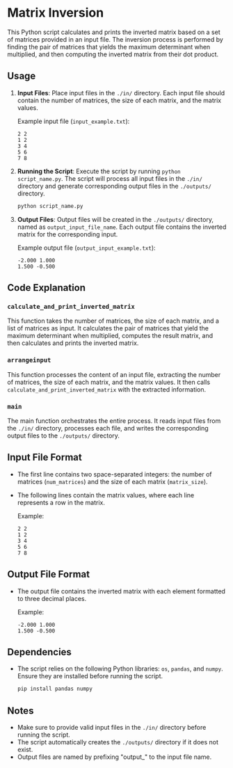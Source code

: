 # Matrix Inversion

This Python script calculates and prints the inverted matrix based on a set of matrices provided in an input file. The inversion process is performed by finding the pair of matrices that yields the maximum determinant when multiplied, and then computing the inverted matrix from their dot product.

## Usage

1. **Input Files**: Place input files in the `./in/` directory. Each input file should contain the number of matrices, the size of each matrix, and the matrix values.

   Example input file (`input_example.txt`):
   ```
   2 2
   1 2
   3 4
   5 6
   7 8
   ```

2. **Running the Script**: Execute the script by running `python script_name.py`. The script will process all input files in the `./in/` directory and generate corresponding output files in the `./outputs/` directory.

   ```bash
   python script_name.py
   ```

3. **Output Files**: Output files will be created in the `./outputs/` directory, named as `output_input_file_name`. Each output file contains the inverted matrix for the corresponding input.

   Example output file (`output_input_example.txt`):
   ```
   -2.000 1.000
   1.500 -0.500
   ```

## Code Explanation

### `calculate_and_print_inverted_matrix`

This function takes the number of matrices, the size of each matrix, and a list of matrices as input. It calculates the pair of matrices that yield the maximum determinant when multiplied, computes the result matrix, and then calculates and prints the inverted matrix.

### `arrangeinput`

This function processes the content of an input file, extracting the number of matrices, the size of each matrix, and the matrix values. It then calls `calculate_and_print_inverted_matrix` with the extracted information.

### `main`

The main function orchestrates the entire process. It reads input files from the `./in/` directory, processes each file, and writes the corresponding output files to the `./outputs/` directory.

## Input File Format

- The first line contains two space-separated integers: the number of matrices (`num_matrices`) and the size of each matrix (`matrix_size`).
- The following lines contain the matrix values, where each line represents a row in the matrix.

   Example:
   ```
   2 2
   1 2
   3 4
   5 6
   7 8
   ```

## Output File Format

- The output file contains the inverted matrix with each element formatted to three decimal places.

   Example:
   ```
   -2.000 1.000
   1.500 -0.500
   ```

## Dependencies

- The script relies on the following Python libraries: `os`, `pandas`, and `numpy`. Ensure they are installed before running the script.

   ```bash
   pip install pandas numpy
   ```

## Notes

- Make sure to provide valid input files in the `./in/` directory before running the script.
- The script automatically creates the `./outputs/` directory if it does not exist.
- Output files are named by prefixing "output_" to the input file name.